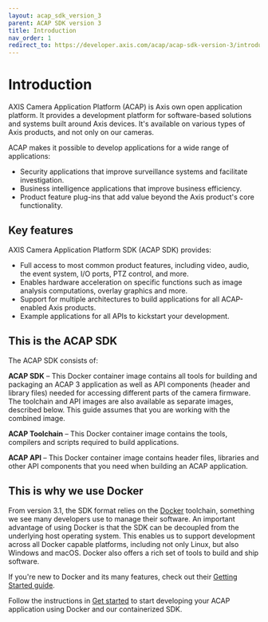 ```yaml
---
layout: acap_sdk_version_3
parent: ACAP SDK version 3
title: Introduction
nav_order: 1
redirect_to: https://developer.axis.com/acap/acap-sdk-version-3/introduction/
---
```

# Introduction

AXIS Camera Application Platform (ACAP) is Axis own open application platform. It provides a development platform for software-based solutions and systems built around Axis devices. It's available on various types of Axis products, and not only on our cameras.

ACAP makes it possible to develop applications for a wide range of applications:

- Security applications that improve surveillance systems and facilitate investigation.
- Business intelligence applications that improve business efficiency.
- Product feature plug-ins that add value beyond the Axis product's core functionality.

## Key features

AXIS Camera Application Platform SDK (ACAP SDK) provides:

- Full access to most common product features, including video, audio, the event system, I/O ports, PTZ control, and more.
- Enables hardware acceleration on specific functions such as image analysis computations, overlay graphics and more.
- Support for multiple architectures to build applications for all ACAP-enabled Axis products.
- Example applications for all APIs to kickstart your development.

## This is the ACAP SDK

The ACAP SDK consists of:

**ACAP SDK** – This Docker container image contains all tools for building and packaging an ACAP 3 application as well as API components (header and library files) needed for accessing different parts of the camera firmware. The toolchain and API images are also available as separate images, described below. This guide assumes that you are working with the combined image.

**ACAP Toolchain** – This Docker container image contains the tools, compilers and scripts required to build applications.

**ACAP API** – This Docker container image contains header files, libraries and other API components that you need when building an ACAP application.

## This is why we use Docker

From version 3.1, the SDK format relies on the [Docker](https://www.docker.com/) toolchain, something we see many developers use to manage their software. An important advantage of using Docker is that the SDK can be decoupled from the underlying host operating system. This enables us to support development across all Docker capable platforms, including not only Linux, but also Windows and macOS. Docker also offers a rich set of tools to build and ship software.

If you're new to Docker and its many features, check out their [Getting Started guide](https://www.docker.com/get-started).

Follow the instructions in [Get started](../get-started/) to start developing your ACAP application using Docker and our containerized SDK.
